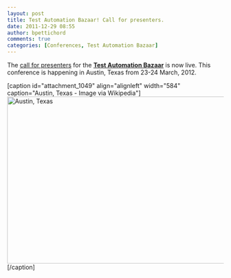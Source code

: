 ```yaml
---
layout: post
title: Test Automation Bazaar! Call for presenters.
date: 2011-12-29 08:55
author: bpettichord
comments: true
categories: [Conferences, Test Automation Bazaar]
---
```

The <a title="Test Automation Bazaar: call for presenters" href="http://watir.com/test-automation-bazaar/call-for-speakers/">call for presenters</a> for the <a title="Test Automation Bazaar!" href="http://watir.com/test-automation-bazaar/"><strong>Test Automation Bazaar</strong></a> is now live. This conference is happening in Austin, Texas from 23-24 March, 2012.

[caption id="attachment_1049" align="alignleft" width="584" caption="Austin, Texas - Image via Wikipedia"]<img class="size-full wp-image-1049" title="Austin, Texas" src="http://watir001.files.wordpress.com/2011/12/texas_state_capitol_-_austin_texas.jpg" alt="Austin, Texas" width="584" height="388" />[/caption]

